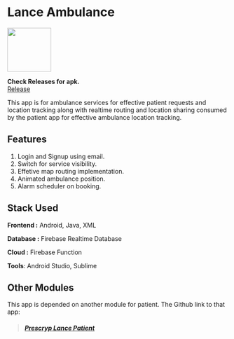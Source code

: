 # Lance Ambulance

<img src="https://github.com/mmitrasish/prescryp-lance-ambulance/blob/master/app/src/main/res/drawable/logo_lance.png" width="100" height="100">

**Check Releases for apk.** <br/>
[Release](https://github.com/mmitrasish/prescryp-lance-ambulance/releases/tag/Beta-1.0.0)

This app is for ambulance services for effective patient requests and location tracking along with realtime routing and location sharing consumed by the patient app for effective ambulance location tracking.

## Features

1. Login and Signup using email.
1. Switch for service visibility.
1. Effetive map routing implementation.
1. Animated ambulance position.
1. Alarm scheduler on booking.

## Stack Used

**Frontend :** Android, Java, XML

**Database :** Firebase Realtime Database

**Cloud :** Firebase Function

**Tools**: Android Studio, Sublime

## Other Modules

This app is depended on another module for patient. The Github link to that app:

> ##### [Prescryp Lance Patient](https://github.com/mmitrasish/prescryp-lance-patient)
